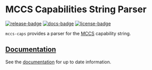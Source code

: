 # MCCS Capabilities String Parser

[![release-badge][]][cargo] [![docs-badge][]][docs] [![license-badge][]][license]

`mccs-caps` provides a parser for the [MCCS](https://en.wikipedia.org/wiki/Monitor_Control_Command_Set)
capability string.

## [Documentation][docs]

See the [documentation][docs] for up to date information.

[release-badge]: https://img.shields.io/crates/v/mccs-caps.svg?style=flat-square
[cargo]: https://crates.io/crates/mccs-caps
[docs-badge]: https://img.shields.io/badge/API-docs-blue.svg?style=flat-square
[docs]: http://docs.rs/mccs-caps/
[license-badge]: https://img.shields.io/badge/license-MIT-ff69b4.svg?style=flat-square
[license]: https://github.com/arcnmx/mccs-rs/blob/main/COPYING
